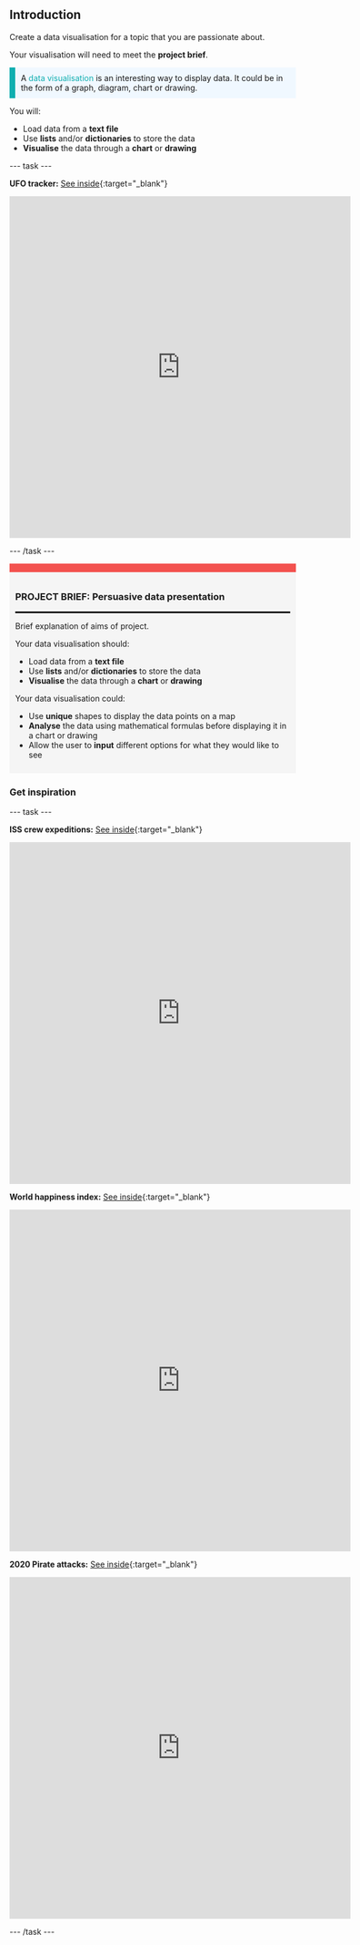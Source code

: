 ## Introduction

Create a data visualisation for a topic that you are passionate about. 

Your visualisation will need to meet the **project brief**.

<p style="border-left: solid; border-width:10px; border-color: #0faeb0; background-color: aliceblue; padding: 10px;">
A <span style="color: #0faeb0">data visualisation</span> is an interesting way to display data. It could be in the form of a graph, diagram, chart or drawing.
</p>

You will:
+ Load data from a **text file**
+ Use **lists** and/or **dictionaries** to store the data
+ **Visualise** the data through a **chart** or **drawing**

--- task ---

**UFO tracker:** [See inside](https://trinket.io/python/cb376de667){:target="_blank"}

<div class="trinket">
<iframe src="https://trinket.io/embed/python/cb376de667?outputOnly=true&runOption=run" width="600" height="600" frameborder="0" marginwidth="0" marginheight="0" allowfullscreen></iframe>
</div>

--- /task ---


<div style="border-top: 15px solid #f3524f; background-color: whitesmoke; margin-bottom: 20px; padding: 10px;">

### PROJECT BRIEF: Persuasive data presentation
<hr style="border-top: 2px solid black;">

Brief explanation of aims of project. 

Your data visualisation should:
+ Load data from a **text file**
+ Use **lists** and/or **dictionaries** to store the data
+ **Visualise** the data through a **chart** or **drawing**

Your data visualisation could:
+ Use **unique** shapes to display the data points on a map
+ **Analyse** the data using mathematical formulas before displaying it in a chart or drawing
+ Allow the user to **input** different options for what they would like to see

</div>

### Get inspiration

--- task ---

**ISS crew expeditions:** [See inside](https://trinket.io/python/822033c5b6){:target="_blank"}

<div class="trinket">
<iframe src="https://trinket.io/embed/python/822033c5b6?outputOnly=true&runOption=run" width="600" height="600" frameborder="0" marginwidth="0" marginheight="0" allowfullscreen></iframe>
</div>

**World happiness index:** [See inside](https://trinket.io/python/0507433548){:target="_blank"}

<div class="trinket">
<iframe src="https://trinket.io/embed/python/0507433548?outputOnly=true&runOption=run" width="600" height="600" frameborder="0" marginwidth="0" marginheight="0" allowfullscreen></iframe>
</div>

**2020 Pirate attacks:** [See inside](https://trinket.io/python/2164174e96){:target="_blank"}

<div class="trinket">
<iframe src="https://trinket.io/embed/python/2164174e96?outputOnly=true&runOption=run" width="600" height="600" frameborder="0" marginwidth="0" marginheight="0" allowfullscreen></iframe>
</div>

--- /task ---




